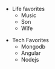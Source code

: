 * Life favorites
  * Music
  * Son
  * Wife

- Tech Favorites
    - Mongodb
    - Angular
    - Nodejs
    
    
